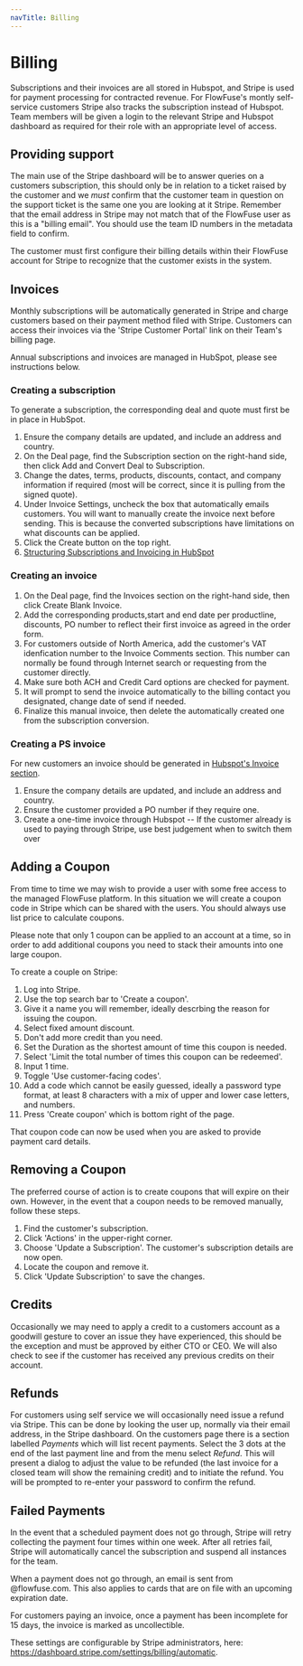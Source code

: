 ```yaml
---
navTitle: Billing
---
```


# Billing

Subscriptions and their invoices are all stored in Hubspot, and Stripe is used for payment processing for contracted
revenue. For FlowFuse's montly self-service customers Stripe also tracks the subscription instead of Hubspot.
Team members will be given a login to the relevant Stripe and Hubspot dashboard as required for
their role with an appropriate level of access.

## Providing support

The main use of the Stripe dashboard will be to answer queries on a customers subscription, this should only be in relation to a ticket raised by the customer and we *must* confirm that the customer team in question on the support ticket is the same one you are looking at it Stripe. Remember that the email address in Stripe may not match that of the FlowFuse user as this is a "billing email". You should use the team ID numbers in the metadata field to confirm.

The customer must first configure their billing details within their FlowFuse account for Stripe to recognize that the customer exists in the system.

## Invoices

Monthly subscriptions will be automatically generated in Stripe 
and charge customers based on their payment method filed with Stripe. Customers can access their invoices via the 'Stripe Customer Portal' link on their Team's billing page.

Annual subscriptions and invoices are managed in HubSpot, please see instructions below.

### Creating a subscription

To generate a subscription, the corresponding deal and quote must first be in place in HubSpot.

1. Ensure the company details are updated, and include an address and country.
1. On the Deal page, find the Subscription section on the right-hand side, then click Add and Convert Deal to Subscription.
1. Change the dates, terms, products, discounts, contact, and company information if required (most will be correct, since it is pulling from the signed quote).
1. Under Invoice Settings, uncheck the box that automatically emails customers. You will want to manually create the invoice next before sending. This is because the converted subscriptions have limitations on what discounts can be applied.
1. Click the Create button on the top right.
2. [Structuring Subscriptions and Invoicing in HubSpot](https://docs.google.com/document/d/1UtRYUv7Wjb7CjON4DnNgv-nD-Gt4Bytymgtv1y9eLWY/edit?usp=sharing)

### Creating an invoice

1. On the Deal page, find the Invoices section on the right-hand side, then click Create Blank Invoice.
1. Add the corresponding products,start and end date per productline, discounts, PO number to reflect their first invoice as agreed in the order form.
1. For customers outside of North America, add the customer's VAT idenfication number to the Invoice Comments section. This number can normally be found through Internet search or requesting from the customer directly. 
1. Make sure both ACH and Credit Card options are checked for payment.
1. It will prompt to send the invoice automatically to the billing contact you designated, change date of send if needed.
1. Finalize this manual invoice, then delete the automatically created one from the subscription conversion.

### Creating a PS invoice

For new customers an invoice should be generated in [Hubspot's Invoice section](https://app-eu1.hubspot.com/contacts/26586079/objects/0-53/views/all/list).

1. Ensure the company details are updated, and include an address and country.
2. Ensure the customer provided a PO number if they require one.
3. Create a one-time invoice through Hubspot -- If the customer already is used to paying through Stripe, use best judgement when to switch them over

## Adding a Coupon

From time to time we may wish to provide a user with some free access to 
the managed FlowFuse platform. In this situation we will create a coupon code
in Stripe which can be shared with the users. You should always use list price to calculate coupons.

Please note that only 1 coupon can be applied to an account at a time, so in order to add additional coupons you need to stack their amounts into one large coupon.

To create a couple on Stripe:

1. Log into Stripe.
2. Use the top search bar to 'Create a coupon'. 
3. Give it a name you will remember, ideally descrbing the reason for issuing the coupon.
4. Select fixed amount discount.
5. Don't add more credit than you need.
6. Set the Duration as the shortest amount of time this coupon is needed.
7. Select 'Limit the total number of times this coupon can be redeemed'.
8. Input 1 time.
9. Toggle 'Use customer-facing codes'.
10. Add a code which cannot be easily guessed, ideally a password type format, at least 8 characters with a mix of upper and lower case letters, and numbers.
11. Press 'Create coupon' which is bottom right of the page.

That coupon code can now be used when you are asked to provide payment card details.

## Removing a Coupon

The preferred course of action is to create coupons that will expire on their own. However, in the event that a coupon needs to be removed manually, follow these steps.

1. Find the customer's subscription.
2. Click 'Actions' in the upper-right corner.
3. Choose 'Update a Subscription'. The customer's subscription details are now open.
4. Locate the coupon and remove it.
5. Click 'Update Subscription' to save the changes.

## Credits

Occasionally we may need to apply a credit to a customers account as a goodwill gesture to cover an issue they have experienced, this should be the exception and must be approved by either CTO or CEO. We will also check to see if the customer has received any previous credits on their account.

## Refunds

For customers using self service we will occasionally need issue a refund via Stripe. This can be done by looking the user up, normally via their email address, in the Stripe dashboard. On the customers page there is a section labelled *Payments* which will list recent payments. Select the 3 dots at the end of the last payment line and from the menu select *Refund*. This will present a dialog to adjust the value to be refunded (the last invoice for a closed team will show the remaining credit) and to initiate the refund. You will be prompted to re-enter your password to confirm the refund.

## Failed Payments

In the event that a scheduled payment does not go through, Stripe will retry collecting the payment four times within one week. After all retries fail, Stripe will automatically cancel the subscription and suspend all instances for the team. 

When a payment does not go through, an email is sent from @flowfuse.com. This also applies to cards that are on file with an upcoming expiration date.

For customers paying an invoice, once a payment has been incomplete for 15 days, the invoice is marked as uncollectible.

These settings are configurable by Stripe administrators, here: https://dashboard.stripe.com/settings/billing/automatic.
